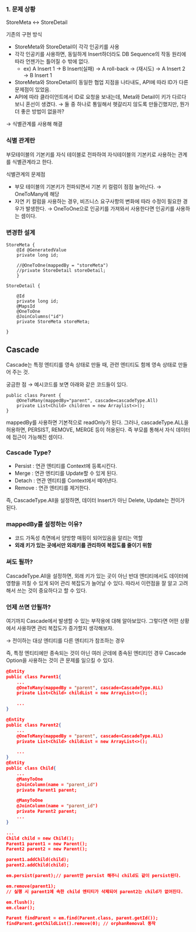 ### 1. 문제 상황

StoreMeta ↔ StoreDetail

기존의 구현 방식

- StoreMeta와 StoreDetail이 각각 인공키를 사용
- 각각 인공키를 사용하면, 동일하게 Insert하더라도 DB Sequence의 작동 원리에 따라 언젠가는 틀어질 수 밖에 없다.
    - ex) A Insert 1 → B Insert(실패) → A roll-back → (재시도) → A Insert 2 → B Insert 1
- StoreMeta와 StoreDetail이 동일한 협업 지점을 나타내도, API에 따라 ID가 다른 문제점이 있었음.
- API에 따라 클라이언트에서 ID로 요청을 보내는데, Meta와 Detail이 키가 다르다보니 혼선이 생겼다. → 둘 중 하나로 통일해서 헷갈리지 않도록 만들긴했지만, 뭔가 더 좋은 방법이 없을까?

→ 식별관계를 사용해 해결

### 식별 관계란

부모테이블의 기본키를 자식 테이블로 전파하여 자식테이블의 기본키로 사용하는 관계를 식별관계라고 한다.

식별관계의 문제점

- 부모 테이블의 기본키가 전파되면서 기본 키 컬럼이 점점 늘어난다. → OneToMany에 해당
- 자연 키 컬럼을 사용하는 경우, 비즈니스 요구사항의 변화에 따라 수정이 필요한 경우가 발생한다. → OneToOne으로 인공키를 가져와서 사용한다면 인공키를 사용하는 셈이다.

### 변경한 설계

```
StoreMeta {
	@Id @GeneratedValue
	private long id;

	//@OneToOne(mappedBy = "storeMeta")
	//private StoreDetail storeDetail;
	}

StoreDetail {
	
	@Id
	private long id;
	@MapsId
	@OneToOne
	@JoinColumns("id")
	private StoreMeta storeMeta;

}
```

## Cascade

Cascade는 특정 엔티티를 영속 상태로 만들 때, 관련 엔티티도 함께 영속 상태로 만들어 주는 것.

궁금한 점 → 예시코드를 보면 아래와 같은 코드들이 있다.

```
public class Parent {
	@OneToMany(mappedBy="parent", cascade=cascadeType.All)
	private List<Child> children = new Arraylist<>();
}
```

mappedBy를 사용하면 기본적으로 readOnly가 된다. 그러나, cascadeType.ALL을 허용하면, PERSIST, REMOVE, MERGE 등이 허용된다. 즉 부모를 통해서 자식 데이터에 접근이 가능해진 셈이다.

### Cascade Type?

- Persist : 연관 엔티티를 Context에 등록시킨다.
- Merge : 연관 엔티티를 Update할 수 있게 된다.
- Detach : 연관 엔티티를 Context에서 떼어낸다.
- Remove : 연관 엔티티를 제거한다.

즉, CascadeType.All을 설정하면, 데이터 Insert가 아닌 Delete, Update는 전이가 된다.

### mappedBy를 설정하는 이유?

- 코드 가독성 측면에서 양방향 매핑이 되어있음을 알리는 역할
- **외래 키가 있는 곳에서만 외래키를 관리하여 복잡도를 줄이기 위함**

### 써도 될까?

CascadeType.All을 설정하면, 외래 키가 있는 곳이 아닌 반대 엔티티에서도 데이터에 영향을 끼칠 수 있게 되어 관리 복잡도가 늘어날 수 있다. 따라서 이런점을 잘 알고 고려해서 쓰는 것이 중요하다고 할 수 있다.

### 언제 쓰면 안될까?

여기까지 Cascade에서 발생할 수 있는 부작용에 대해 알아보았다. 그렇다면 어떤 상황에서 사용하면 관리 복잡도가 증가할지 생각해보자.

→ 전이하는 대상 엔티티를 다른 엔티티가 참조하는 경우

즉, 특정 엔티티에만 종속되는 것이 아닌 여러 군데에 종속된 엔티티인 경우 Cascade Option을 사용하는 것이 큰 문제를 일으킬 수 있다.

```json
@Entity
public class Parent1{
	...
	@OneToMany(mappedBy = "parent", cascade=CascadeType.ALL)
	private List<Child> childList = new ArrayList<>();

	...
}

@Entity
public class Parent2{
	...
	@OneToMany(mappedBy = "parent", cascade=CascadeType.ALL)
	private List<Child> childList = new ArrayList<>();

	...
}
@Entity
public class Child{
	...
	@ManyToOne
	@JoinColumn(name = "parent_id")
	private Parent1 parent;

	@ManyToOne
	@JoinColumn(name = "parent_id")
	private Parent2 parent;
	...
}

...
Child child = new Child();
Parent1 parent1 = new Parent();
Parent2 parent2 = new Parent();

parent1.addChild(child);
parent2.addChild(child);

em.persist(parent);// parent만 persist 해주니 child도 같이 persist된다.

em.remove(parent1);
// 실행 시 parent1에 속한 child 엔티티가 삭제되어 parent2는 child가 없어진다.

em.flush();
em.clear();

Parent findParent = em.find(Parent.class, parent.getId());
findParent.getChildList().remove(0); // orphanRemoval 동작
```
